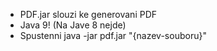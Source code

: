 - PDF.jar slouzi ke generovani PDF
- Java 9! (Na Jave 8 nejde)
- Spustenni java -jar pdf.jar "{nazev-souboru}"
